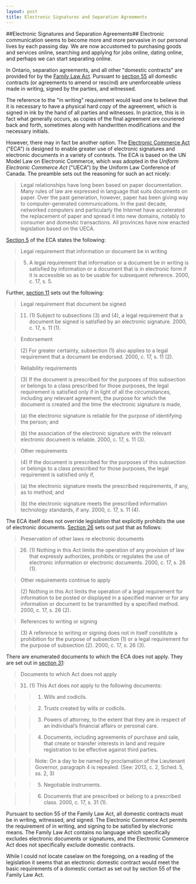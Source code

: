 ```yaml
---
layout: post
title: Electronic Signatures and Separation Agreements
---
```

##Electronic Signatures and Separation Agreements##
Electronic communication seems to become more and more pervasive in our personal lives by each passing day. We are now accustomed to purchasing goods and services online, searching and applying for jobs online, dating online, and perhaps we can start separating online.

In Ontario, separation agreements, and all other "domestic contracts" are provided for by the [Family Law Act](http://canlii.ca/t/2d8). Pursuant to [section 55](http://canlii.ca/t/529dh#sec55subsec1) all domestic contracts (or agreements to amend or rescind) are unenforceable unless made in writing, signed by the parties, and witnessed.

The reference to the "in writing" requirement would lead one to believe that it is necessary to have a physical hard copy of the agreement, which is signed in ink by the hand of all parties and witnesses. In practice, this is in fact what generally occurs, as copies of the final agreement are couriered back and forth, sometimes along with handwritten modifications and the necessary initials.

However, there may in fact be another option. The [Electronic Commerce Act](http://canlii.ca/t/1k84) ("ECA") is designed to enable greater use of electronic signatures and electronic documents in a variety of contexts. The ECA is based on the UN Model Law on Electronic Commerce, which was adopted in the *Uniform Electronic Commerce Act* ("UECA") by the Uniform Law Conference of Canada. The preamble sets out the reasoning for such an act nicely:
> Legal relationships have long been based on paper documentation. Many rules of law are expressed in language that suits documents on paper. Over the past generation, however, paper has been giving way to computer-generated communications. In the past decade, networked computers and particularly the Internet have accelerated the replacement of paper and spread it into new domains, notably to consumer and domestic transactions.
All provinces have now enacted legislation based on the UECA.

[Section 5](http://canlii.ca/t/1k84#sec5) of the ECA states the following:
>Legal requirement that information or document be in writing

>5.  A legal requirement that information or a document be in writing is satisfied by information or a document that is in electronic form if it is accessible so as to be usable for subsequent reference. 2000, c. 17, s. 5.

Further, [section 11](http://canlii.ca/t/1k84#sec11) sets out the following:
>Legal requirement that document be signed

>11.  (1)  Subject to subsections (3) and (4), a legal requirement that a document be signed is satisfied by an electronic signature. 2000, c. 17, s. 11 (1).

>Endorsement

>(2)  For greater certainty, subsection (1) also applies to a legal requirement that a document be endorsed. 2000, c. 17, s. 11 (2).

>Reliability requirements

>(3)  If the document is prescribed for the purposes of this subsection or belongs to a class prescribed for those purposes, the legal requirement is satisfied only if in light of all the circumstances, including any relevant agreement, the purpose for which the document is created and the time the electronic signature is made,

>(a) the electronic signature is reliable for the purpose of identifying the person; and

>(b) the association of the electronic signature with the relevant electronic document is reliable. 2000, c. 17, s. 11 (3).

>Other requirements

>(4)  If the document is prescribed for the purposes of this subsection or belongs to a class prescribed for those purposes, the legal requirement is satisfied only if,

>(a) the electronic signature meets the prescribed requirements, if any, as to method; and

>(b) the electronic signature meets the prescribed information technology standards, if any. 2000, c. 17, s. 11 (4).

The ECA itself does not override legislation that explicitly prohibits the use of electronic documents. [Section 26](http://canlii.ca/t/1k84#sec26) sets out just that as follows:
>Preservation of other laws re electronic documents

>26.  (1)  Nothing in this Act limits the operation of any provision of law that expressly authorizes, prohibits or regulates the use of electronic information or electronic documents. 2000, c. 17, s. 26 (1).

>Other requirements continue to apply

>(2)  Nothing in this Act limits the operation of a legal requirement for information to be posted or displayed in a specified manner or for any information or document to be transmitted by a specified method. 2000, c. 17, s. 26 (2).

>References to writing or signing

>(3)  A reference to writing or signing does not in itself constitute a prohibition for the purpose of subsection (1) or a legal requirement for the purpose of subsection (2). 2000, c. 17, s. 26 (3).

There are enumerated documents to which the ECA does not apply. They are set out in [section 31](http://canlii.ca/t/1k84#sec31subsec1):
>Documents to which Act does not apply

>31.  (1)  This Act does not apply to the following documents:

>>1. Wills and codicils.

>>2. Trusts created by wills or codicils.

>>3. Powers of attorney, to the extent that they are in respect of an individual’s financial affairs or personal care.

>>4. Documents, including agreements of purchase and sale, that create or transfer interests in land and require registration to be effective against third parties.

>>Note: On a day to be named by proclamation of the Lieutenant Governor, paragraph 4 is repealed. (See: 2013, c. 2, Sched. 5, ss. 2, 3)

>>5. Negotiable instruments.

>>6. Documents that are prescribed or belong to a prescribed class. 2000, c. 17, s. 31 (1).

Pursuant to section 55 of the Family Law Act, all domestic contracts must be in writing, witnessed, and signed. The Electronic Commerce Act permits the requirement of in writing, and signing to be satisfied by electronic means. The Family Law Act contains no language which specifically excludes electronic documents or signatures, and the Electronic Commerce Act does not specifically exclude domestic contracts.

While I could not locate caselaw on the foregoing, on a reading of the legislation it seems that an electronic domestic contract would meet the basic requirements of a domestic contact as set out by section 55 of the Family Law Act.